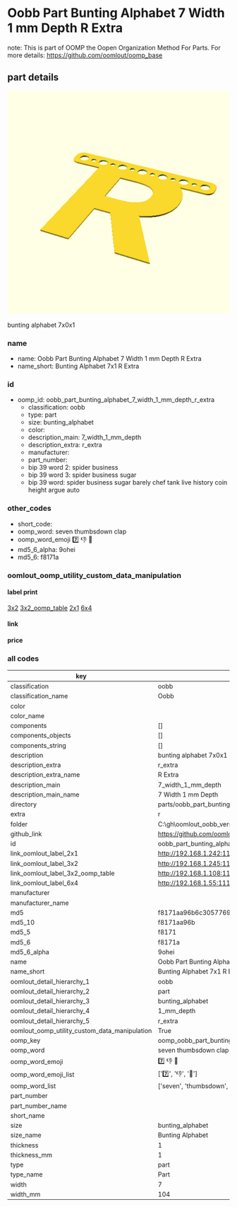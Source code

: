 # Oobb Part Bunting Alphabet 7 Width 1 mm Depth R Extra  

note: This is part of OOMP the Oopen Organization Method For Parts. For more details: https://github.com/oomlout/oomp_base

##  part details
  

[![](3dpr.png)](3dpr.png)

bunting alphabet 7x0x1



### name
* name: Oobb Part Bunting Alphabet 7 Width 1 mm Depth R Extra
* name_short: Bunting Alphabet 7x1 R Extra
### id
* oomp_id: oobb_part_bunting_alphabet_7_width_1_mm_depth_r_extra
  * classification: oobb
  * type: part
  * size: bunting_alphabet
  * color: 
  * description_main: 7_width_1_mm_depth
  * description_extra: r_extra
  * manufacturer: 
  * part_number: 
  * bip 39 word 2: spider business
  * bip 39 word 3: spider business sugar
  * bip 39 word: spider business sugar barely chef tank live history coin height argue auto

### other_codes
* short_code: 
* oomp_word: seven thumbsdown clap
* oomp_word_emoji :seven: :thumbsdown: :clap:
* md5_6_alpha: 9ohei
* md5_6: f8171a






### oomlout_oomp_utility_custom_data_manipulation
#### label print
[3x2](http://192.168.1.245:1112/?label=oomp%209ohei)
[3x2_oomp_table](http://192.168.1.108:1112/?label=oomp%209ohei)
[2x1](http://192.168.1.242:1112/?label=oomp%209ohei)
[6x4](http://192.168.1.55:1112/?label=oomp%209ohei)    

#### link

                              

#### price







### all codes 
| key | value |  
| --- | --- |  
| classification | oobb |  
| classification_name | Oobb |  
| color |  |  
| color_name |  |  
| components | [] |  
| components_objects | [] |  
| components_string | [] |  
| description | bunting alphabet 7x0x1 |  
| description_extra | r_extra |  
| description_extra_name | R Extra |  
| description_main | 7_width_1_mm_depth |  
| description_main_name | 7 Width 1 mm Depth |  
| directory | parts/oobb_part_bunting_alphabet_7_width_1_mm_depth_r_extra |  
| extra | r |  
| folder | C:\gh\oomlout_oobb_version_4_generated_parts\things\oobb_part_bunting_alphabet_7_width_1_mm_depth_r_extra |  
| github_link | https://github.com/oomlout/oomlout_oomp_part_src/tree/main/parts/oobb_part_bunting_alphabet_7_width_1_mm_depth_r_extra |  
| id | oobb_part_bunting_alphabet_7_width_1_mm_depth_r_extra |  
| link_oomlout_label_2x1 | http://192.168.1.242:1112/?label=oomp%209ohei |  
| link_oomlout_label_3x2 | http://192.168.1.245:1112/?label=oomp%209ohei |  
| link_oomlout_label_3x2_oomp_table | http://192.168.1.108:1112/?label=oomp%209ohei |  
| link_oomlout_label_6x4 | http://192.168.1.55:1112/?label=oomp%209ohei |  
| manufacturer |  |  
| manufacturer_name |  |  
| md5 | f8171aa96b6c30577693a129b187c68d |  
| md5_10 | f8171aa96b |  
| md5_5 | f8171 |  
| md5_6 | f8171a |  
| md5_6_alpha | 9ohei |  
| name | Oobb Part Bunting Alphabet 7 Width 1 mm Depth R Extra |  
| name_short | Bunting Alphabet 7x1 R Extra |  
| oomlout_detail_hierarchy_1 | oobb |  
| oomlout_detail_hierarchy_2 | part |  
| oomlout_detail_hierarchy_3 | bunting_alphabet |  
| oomlout_detail_hierarchy_4 | 1_mm_depth |  
| oomlout_detail_hierarchy_5 | r_extra |  
| oomlout_oomp_utility_custom_data_manipulation | True |  
| oomp_key | oomp_oobb_part_bunting_alphabet_7_width_1_mm_depth_r_extra |  
| oomp_word | seven thumbsdown clap |  
| oomp_word_emoji | :seven: :thumbsdown: :clap: |  
| oomp_word_emoji_list | [':seven:', ':thumbsdown:', ':clap:'] |  
| oomp_word_list | ['seven', 'thumbsdown', 'clap'] |  
| part_number |  |  
| part_number_name |  |  
| short_name |  |  
| size | bunting_alphabet |  
| size_name | Bunting Alphabet |  
| thickness | 1 |  
| thickness_mm | 1 |  
| type | part |  
| type_name | Part |  
| width | 7 |  
| width_mm | 104 |  
